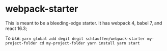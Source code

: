 # webpack-starter
This is meant to be a bleeding-edge starter. It has webpack 4, babel 7, and react 16.3;

To use:
`yarn global add degit
degit schtauffen/webpack-starter my-project-folder
cd my-project-folder
yarn install
yarn start`
